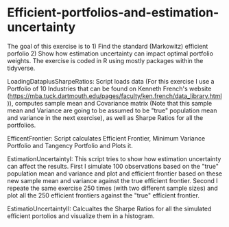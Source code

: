 # Efficient-portfolios-and-estimation-uncertainty
The goal of this exercise is to 1) Find the standard (Markowitz) efficient porfolio 2) Show how estimation uncertainty can impact optimal portfolio weights.  The exercise is coded in R using mostly packages within the tidyverse.

LoadingDataplusSharpeRatios:
Script loads data (For this exercise I use a Portfolio of 10 Industries that can be found on Kenneth French's website (https://mba.tuck.dartmouth.edu/pages/faculty/ken.french/data_library.html)), computes sample mean and Covariance matrix (Note that this sample mean and Variance are going to be assumed to be "true" population mean and variance in the next exercise), as well as Sharpe Ratios for all the portfolios. 

EfficentFrontier:
Script calculates Efficient Frontier, Minimum Variance Portfolio and Tangency Portfolio and Plots it. 

EstimationUncertaintyI: 
This script tries to show how estimation uncertainty can affect the results. First I simulate 100 observations based on the "true" population mean and variance and plot and efficient frontier based on these new sample mean and variance against the true efficient frontier. Second I repeate the same exercise 250 times (with two different sample sizes) and plot all the 250 efficient frontiers against the "true" efficient frontier. 

EstimatioUncertaintyII:
Calcualtes the Sharpe Ratios for all the simulated efficient portolios and visualize them in a histogram. 


